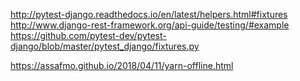 http://pytest-django.readthedocs.io/en/latest/helpers.html#fixtures
http://www.django-rest-framework.org/api-guide/testing/#example
https://github.com/pytest-dev/pytest-django/blob/master/pytest_django/fixtures.py

https://assafmo.github.io/2018/04/11/yarn-offline.html
